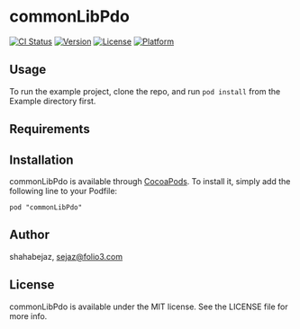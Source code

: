 # commonLibPdo

[![CI Status](http://img.shields.io/travis/shahabejaz/commonLibPdo.svg?style=flat)](https://travis-ci.org/shahabejaz/commonLibPdo)
[![Version](https://img.shields.io/cocoapods/v/commonLibPdo.svg?style=flat)](http://cocoadocs.org/docsets/commonLibPdo)
[![License](https://img.shields.io/cocoapods/l/commonLibPdo.svg?style=flat)](http://cocoadocs.org/docsets/commonLibPdo)
[![Platform](https://img.shields.io/cocoapods/p/commonLibPdo.svg?style=flat)](http://cocoadocs.org/docsets/commonLibPdo)

## Usage

To run the example project, clone the repo, and run `pod install` from the Example directory first.

## Requirements

## Installation

commonLibPdo is available through [CocoaPods](http://cocoapods.org). To install
it, simply add the following line to your Podfile:

    pod "commonLibPdo"

## Author

shahabejaz, sejaz@folio3.com

## License

commonLibPdo is available under the MIT license. See the LICENSE file for more info.


